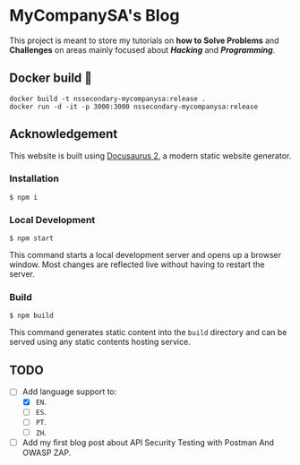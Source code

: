 # MyCompanySA's Blog

This project is meant to store my tutorials on **how to Solve Problems** and **Challenges** on areas mainly focused about ***Hacking*** and ***Programming***.

## Docker build 🐋
```
docker build -t nssecondary-mycompanysa:release .
docker run -d -it -p 3000:3000 nssecondary-mycompanysa:release
```

## Acknowledgement

This website is built using [Docusaurus 2](https://docusaurus.io/), a modern static website generator.

### Installation

```
$ npm i
```

### Local Development

```
$ npm start
```

This command starts a local development server and opens up a browser window. Most changes are reflected live without having to restart the server.

### Build

```
$ npm build
```

This command generates static content into the `build` directory and can be served using any static contents hosting service.

## TODO

- [ ] Add language support to:
  - [x] `EN`.
  - [ ] `ES`.
  - [ ] `PT`.
  - [ ] `ZH`.
- [ ] Add my first blog post about API Security Testing with Postman And OWASP ZAP.